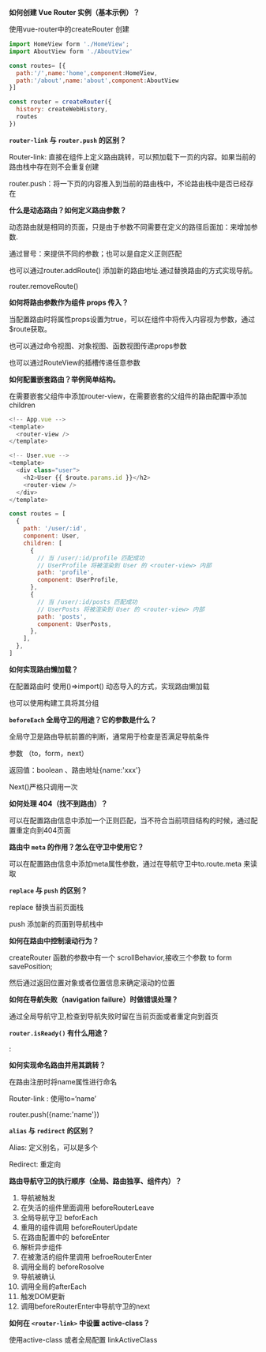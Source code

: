 

**如何创建 Vue Router 实例（基本示例）？**

使用vue-router中的createRouter 创建

```javascript
import HomeView form './HomeView';
import AboutView form './AboutView'

const routes= [{
  path:'/',name:'home',component:HomeView,
  path:'/about',name:'about',component:AboutView
}]

const router = createRouter({
  history: createWebHistory,
  routes
})
```



**`router-link` 与 `router.push` 的区别？**

Router-link: 直接在组件上定义路由跳转，可以预加载下一页的内容。如果当前的路由栈中存在则不会重复创建

router.push：将一下页的内容推入到当前的路由栈中，不论路由栈中是否已经存在



**什么是动态路由？如何定义路由参数？**

动态路由就是相同的页面，只是由于参数不同需要在定义的路径后面加：来增加参数.

通过冒号：来提供不同的参数；也可以是自定义正则匹配

也可以通过router.addRoute() 添加新的路由地址.通过替换路由的方式实现导航。

router.removeRoute() 



**如何将路由参数作为组件 props 传入？**

当配置路由时将属性props设置为true，可以在组件中将传入内容视为参数，通过$route获取。

也可以通过命令视图、对象视图、函数视图传递props参数

也可以通过RouteView的插槽传递任意参数



**如何配置嵌套路由？举例简单结构。**

在需要嵌套父组件中添加router-view，在需要嵌套的父组件的路由配置中添加children

```javascript
<!-- App.vue -->
<template>
  <router-view />
</template>

<!-- User.vue -->
<template>
  <div class="user">
    <h2>User {{ $route.params.id }}</h2>
    <router-view />
  </div>
</template>

const routes = [
  {
    path: '/user/:id',
    component: User,
    children: [
      {
        // 当 /user/:id/profile 匹配成功
        // UserProfile 将被渲染到 User 的 <router-view> 内部
        path: 'profile',
        component: UserProfile,
      },
      {
        // 当 /user/:id/posts 匹配成功
        // UserPosts 将被渲染到 User 的 <router-view> 内部
        path: 'posts',
        component: UserPosts,
      },
    ],
  },
]
```



**如何实现路由懒加载？**

在配置路由时 使用()=>import() 动态导入的方式，实现路由懒加载

也可以使用构建工具将其分组



**`beforeEach` 全局守卫的用途？它的参数是什么？**

全局守卫是路由导航前置的判断，通常用于检查是否满足导航条件

参数 （to，form，next）

返回值：boolean 、路由地址{name:'xxx'}

Next()严格只调用一次



**如何处理 404（找不到路由）？**

可以在配置路由信息中添加一个正则匹配，当不符合当前项目结构的时候，通过配置重定向到404页面



**路由中 `meta` 的作用？怎么在守卫中使用它？**

可以在配置路由信息中添加meta属性参数，通过在导航守卫中to.route.meta 来读取



**`replace` 与 `push` 的区别？**

replace 替换当前页面栈

push 添加新的页面到导航栈中



**如何在路由中控制滚动行为？**

createRouter 函数的参数中有一个 scrollBehavior,接收三个参数 to form savePosition;

然后通过返回位置对象或者位置信息来确定滚动的位置



**如何在导航失败（navigation failure）时做错误处理？**

通过全局导航守卫,检查到导航失败时留在当前页面或者重定向到首页



**`router.isReady()` 有什么用途？**

:



**如何实现命名路由并用其跳转？**

在路由注册时将name属性进行命名

Router-link : 使用to=‘name’

router.push({name:'name'})



**`alias` 与 `redirect` 的区别？**

Alias: 定义别名，可以是多个

Redirect: 重定向



**路由导航守卫的执行顺序（全局、路由独享、组件内）？**

1. 导航被触发
2. 在失活的组件里面调用 beforeRouterLeave
3. 全局导航守卫 beforEach
4. 重用的组件调用 beforeRouterUpdate
5. 在路由配置中的 beforeEnter
6. 解析异步组件
7. 在被激活的组件里调用 befroeRouterEnter
8. 调用全局的 beforeRosolve
9. 导航被确认
10. 调用全局的afterEach
11. 触发DOM更新
12. 调用beforeRouterEnter中导航守卫的next



**如何在 `<router-link>` 中设置 active-class？**

使用active-class 或者全局配置 linkActiveClass

